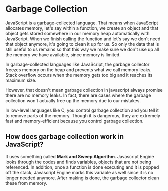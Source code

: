 # Garbage Collection

JavaScript is a garbage-collected language.
That means when JavaScript allocates memory, let's say within a function, we create an object and that object gets stored somewhere in our memory heap automatically with JavaScript. When we finish calling the function and let's say we don't need that object anymore, it's going to clean it up for us.
So only the data that is still useful to us remains so that this way we make sure we don't use up all the memory we have available, since memory is limited.

In garbage-collected languages like JavaScript, the garbage collector freezes memory on the heap and prevents what we call memory leaks.
Stack overflow occurs when the memory gets too big and it reaches its maximum size.

However, that doesn't mean garbage collection in javascript always promise there are no memory leaks. In fact, there are cases where the garbage collection won't actually free up the memory due to our mistakes.

In low-level languages like C, you control garbage collection and you tell it to remove parts of the memory. Though it is dangerous, they are extremely fast and memory-efficient because you control garbage collection.

## How does garbage collection work in JavaScript?
It uses something called **Mark and Sweep Algorithm**. Javascript Engine looks through the codes and finds variables, objects that are not being referenced. In addition, once a function is done executing and it is popped off the stack, Javascript Engine marks this variable as well since it is no longer needed anymore. After making is done, the garbage collector clean these from memory.
